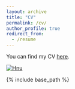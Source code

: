 ```yaml
---
layout: archive
title: "CV"
permalink: /cv/
author_profile: true
redirect_from:
  - /resume
---
```



You can find my CV [here](https://mingzhi361.github.io/files/mingzhi361-CV.pdf). 

[![Hnu](/image/Hunan_University.png "Hunan University")](https://news.hnu.edu.cn/zt/zzjsn.htm)

{% include base_path %}

